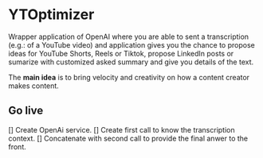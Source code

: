 # YTOptimizer

Wrapper application of OpenAI where you are able to sent a transcription (e.g.: of a YouTube video) and application gives you the chance to 
propose ideas for YouTube Shorts, Reels or Tiktok, propose LinkedIn posts or sumarize with customized asked summary and give you details of the text.

The **main idea** is to bring velocity and creativity on how a content creator makes content.

## Go live

[] Create OpenAi service.
[] Create first call to know the transcription context.
[] Concatenate with second call to provide the final anwer to the front.